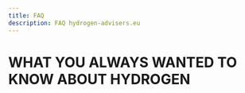 ```yaml
---
title: FAQ
description: FAQ hydrogen-advisers.eu
---
```


# WHAT YOU ALWAYS WANTED TO KNOW ABOUT HYDROGEN
